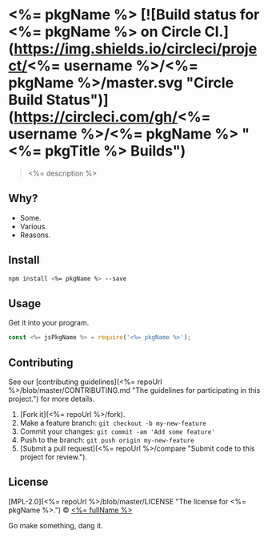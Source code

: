 # <%= pkgName %> [![Build status for <%= pkgName %> on Circle CI.](https://img.shields.io/circleci/project/<%= username %>/<%= pkgName %>/master.svg "Circle Build Status")](https://circleci.com/gh/<%= username %>/<%= pkgName %> "<%= pkgTitle %> Builds")

> <%= description %>

## Why?

 - Some.
 - Various.
 - Reasons.

## Install

```sh
npm install <%= pkgName %> --save
```

## Usage

Get it into your program.

```js
const <%= jsPkgName %> = require('<%= pkgName %>');
```

## Contributing

See our [contributing guidelines](<%= repoUrl %>/blob/master/CONTRIBUTING.md "The guidelines for participating in this project.") for more details.

1. [Fork it](<%= repoUrl %>/fork).
2. Make a feature branch: `git checkout -b my-new-feature`
3. Commit your changes: `git commit -am 'Add some feature'`
4. Push to the branch: `git push origin my-new-feature`
5. [Submit a pull request](<%= repoUrl %>/compare "Submit code to this project for review.").

## License

[MPL-2.0](<%= repoUrl %>/blob/master/LICENSE "The license for <%= pkgName %>.") © [<%= fullName %>](<%= website %> "Author of <%= pkgName %>.")

Go make something, dang it.
